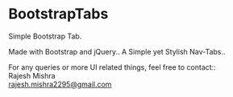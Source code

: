 # BootstrapTabs
Simple Bootstrap Tab. 

Made with Bootstrap and jQuery.. A Simple yet Stylish Nav-Tabs..


For any queries or more UI related things, feel free to contact::<br>
Rajesh Mishra<br>
rajesh.mishra2295@gmail.com 
